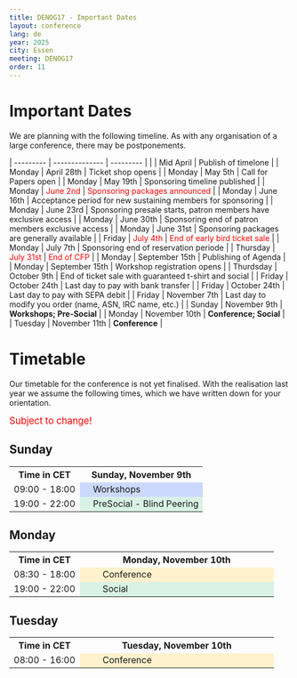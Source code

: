 ```yaml
---
title: DENOG17 - Important Dates
layout: conference
lang: de
year: 2025
city: Essen
meeting: DENOG17
order: 11
---
```


# Important Dates

We are planning with the following timeline. As with any organisation of a large conference, there may be postponements. 

| --------- | -------------- | --------- | 
|           | Mid April      | Publish of timelone |
| Monday    | April 28th     | Ticket shop opens |
| Monday    | May 5th        | Call for Papers open |
| Monday    | May 19th       | Sponsoring timeline published |
| Monday    | <span style="color:red">June 2nd</span>       | <span style="color:red">Sponsoring packages announced</span> |
| Monday    | June 16th      | Acceptance period for new sustaining members for sponsoring |
| Monday    | June 23rd      | Sponsoring presale starts, patron members have exclusive access |
| Monday    | June 30th      | Sponsoring end of patron members exclusive access |
| Monday    | June 31st      | Sponsoring packages are generally available |
| Friday    | <span style="color:red">July 4th</span> | <span style="color:red">End of early bird ticket sale</span> |
| Monday    | July 7th       | Sponsoring end of reservation periode |
| Thursday  | <span style="color:red">July 31st</span> | <span style="color:red">End of CFP</span> |
| Monday    | September 15th | Publishing of Agenda | 
| Monday    | September 15th | Workshop registration opens |
| Thurdsday | October 9th    | End of ticket sale with guaranteed t-shirt and social |
| Friday    | October 24th   | Last day to pay with bank transfer |
| Friday    | October 24th   | Last day to pay with SEPA debit | 
| Friday    | November 7th   | Last day to modify you order (name, ASN, IRC name, etc.) |
| Sunday    | November 9th   | <b>Workshops; Pre-Social</b> |
| Monday    | November 10th  | <b>Conference; Social</b> |
| Tuesday   | November 11th  | <b>Conference</b> |


# Timetable

Our timetable for the conference is not yet finalised. With the realisation last year we assume the following times, which we have written down for your orientation. 

<big style="color: red">Subject to change!</big>

## Sunday

<table>
<tr>
 <th>Time in CET</th>
 <th colspan="2">Sunday, November 9th</th>
</tr>
<tr>
 <td>09:00 - 18:00</td>
 <td style="background-color:#ccd9ff"></td>
 <td style="background-color:#ccd9ff">Workshops</td>
</tr>
<tr>
 <td>19:00 - 22:00</td>
 <td style="background-color:#d9f2e6"></td>
 <td style="background-color:#d9f2e6">PreSocial - Blind Peering</td>
</tr>
</table>


## Monday
<table>
<tr>
 <th>Time in CET</th>
 <th colspan="2">Monday, November 10th</th>
</tr>
<tr>
 <td>08:30 - 18:00</td>
 <td style="background-color:#fff2cc">&nbsp;&nbsp;&nbsp;&nbsp;</td>
 <td width="300px" style="background-color:#fff2cc">Conference</td>
</tr>
<tr>
 <td>19:00 - 22:00</td>
 <td style="background-color:#d9f2e6"></td>
 <td style="background-color:#d9f2e6">Social</td>
</tr>
</table>


## Tuesday
<table>
<tr>
 <th>Time in CET</th>
 <th colspan="2">Tuesday, November 10th</th>
</tr>
<tr>
 <td>08:00 - 16:00</td>
 <td style="background-color:#fff2cc">&nbsp;&nbsp;&nbsp;&nbsp;</td>
 <td width="300px" style="background-color:#fff2cc">Conference</td>
</tr>
</table>
<!-- 
## Sunday

<table>
<tr>
 <th>Time in CET</th>
 <th colspan="2">Sunday, November 17th</th>
</tr>
<tr>
<td>09:00</td>
 <td style="background-color:#fff2cc">&nbsp;&nbsp;&nbsp;&nbsp;</td>
 <td width="300px" style="background-color:#fff2cc">Info Point (Registration) & Location open</td>
</tr>
<tr>
 <td>09:30 - 10:00</td>
 <td style="background-color:#fff2cc"></td>
 <td style="background-color:#d9f2e6">Welcome Coffee</td>
</tr>
<tr>
 <td>10:00 - 12:30</td>
 <td style="background-color:#fff2cc"></td>
 <td style="background-color:#ccd9ff">Workshops</td>
</tr>
<tr>
 <td>12:00 - 13:30</td>
 <td style="background-color:#fff2cc"></td>
 <td style="background-color:#d9f2e6">Lunch</td>
</tr>
<tr>
 <td>13:30 - 16:00</td>
 <td style="background-color:#fff2cc"></td>
 <td style="background-color:#ccd9ff">Workshops</td>
</tr>
<tr>
 <td>16:00 - 16:30</td>
 <td style="background-color:#fff2cc"></td>
 <td style="background-color:#d9f2e6">Coffee Break</td>
</tr>
<tr>
 <td>16:30 - 17:30</td>
 <td style="background-color:#fff2cc"></td>
 <td style="background-color:#ccd9ff">Workshops</td>
</tr>
<tr>
 <td>17:30</td>
 <td style="background-color:#fff2cc"></td>
 <td style="background-color:#fff2cc">Info Point close</td>
</tr>
<tr>
 <td>17:30</td>
 <td style="background-color:#fff2cc"></td>
 <td style="background-color:#fff2cc">Location close</td>
</tr>
<tr>
 <td>19:00 - 22:00</td>
 <td style="background-color:#d9f2e6"></td>
 <td style="background-color:#d9f2e6">PreSocal - Blind Peering</td>
</tr>
</table>


## Monday
<table>
<tr>
 <th>Time in CET</th>
 <th colspan="2">Monday, November 18th</th>
</tr>
<tr>
 <td>08:30</td>
 <td style="background-color:#fff2cc">&nbsp;&nbsp;&nbsp;&nbsp;</td>
 <td width="300px" style="background-color:#fff2cc">Info Point (Registration) & Location open</td>
</tr>
<tr>
 <td>09:00 - 10:00</td>
 <td style="background-color:#fff2cc"></td>
 <td style="background-color:#d9f2e6">Welcome Coffee</td>
</tr>
<tr>
 <td>09:30 - 10:00</td>
 <td style="background-color:#fff2cc"></td>
 <td style="background-color:#ccd9ff">Newcomer Welcome</td>
</tr>
<tr>
 <td>10:00 - 10:30</td>
 <td style="background-color:#fff2cc"></td>
 <td style="background-color:#ccd9ff">Opening Talk</td>
</tr>
<tr>
 <td>10:30 - 12:00</td>
 <td style="background-color:#fff2cc"></td>
 <td style="background-color:#ccd9ff">Talks</td>
</tr>
<tr>
 <td>12:00 - 14:00</td>
 <td style="background-color:#fff2cc"></td>
 <td style="background-color:#d9f2e6">Lunch</td>
</tr>
<tr>
 <td>12:00 - 14:00</td>
 <td style="background-color:#fff2cc"></td>
 <td style="background-color:#e6ccff">MeetMe-Sessions</td>
</tr>
<tr>
 <td>14:00 - 15:45</td>
 <td style="background-color:#fff2cc"></td>
 <td style="background-color:#ccd9ff">Talks</td>
</tr>
<tr>
 <td>15:40 - 16:30</td>
 <td style="background-color:#fff2cc"></td>
 <td style="background-color:#d9f2e6">Coffee Break</td>
</tr>
<tr>
 <td>16:30 - 18:10</td>
 <td style="background-color:#fff2cc"></td>
 <td style="background-color:#ccd9ff">Talks</td>
</tr>
<tr>
 <td>18:10</td>
 <td style="background-color:#fff2cc"></td>
 <td style="background-color:#fff2cc">Info Point & Location close</td>
</tr>
<tr>
 <td>18:10</td>
 <td style="background-color:#d9f2e6"></td>
 <td style="background-color:#d9f2e6">Transfer to Social</td>
</tr>
<tr>
 <td>19:00 - 01:00</td>
 <td style="background-color:#d9f2e6"></td>
 <td style="background-color:#d9f2e6">Social</td>
</tr>
</table>


## Tuesday
<table>
<tr>
 <th>Time in CET</th>
 <th colspan="2">Tuesday, November 19th</th>
</tr>
<tr>
 <td>08:00</td>
 <td style="background-color:#fff2cc">&nbsp;&nbsp;&nbsp;&nbsp;</td>
 <td width="300px" style="background-color:#fff2cc">Info Point (Registration) & Location open</td>
</tr>
<tr>
 <td>08:00 - 09:00</td>
 <td style="background-color:#fff2cc"></td>
 <td style="background-color:#d9f2e6">Welcome Coffee</td>
</tr>
<tr>
 <td>09:00 - 10:30</td>
 <td style="background-color:#fff2cc"></td>
 <td style="background-color:#ccd9ff">Talks</td>
</tr>
<tr>
 <td>10:30 - 11:00</td>
 <td style="background-color:#fff2cc"></td>
 <td style="background-color:#d9f2e6">Coffee Break</td>
</tr>
<tr>
 <td>11:00 - 12:30</td>
 <td style="background-color:#fff2cc"></td>
 <td style="background-color:#ccd9ff">Talks</td>
</tr>
<tr>
 <td>12:30 - 14:00</td>
 <td style="background-color:#fff2cc"></td>
 <td style="background-color:#d9f2e6">Lunch</td>
</tr>
<tr>
 <td>12:30 - 14:00</td>
 <td style="background-color:#fff2cc"></td>
 <td style="background-color:#e6ccff">MeetMe-Sessions</td>
</tr>
<tr>
 <td>14:00 - 16:10</td>
 <td style="background-color:#fff2cc"></td>
 <td style="background-color:#ccd9ff">Talks & Closing</td>
</tr>
<tr>
 <td>16:10 - 18:00</td>
 <td style="background-color:#fff2cc"></td>
 <td style="background-color:#fff2cc">Teardown</td>
</tr>
<tr>
 <td>18:00</td>
 <td style="background-color:#fff2cc"></td>
 <td style="background-color:#fff2cc">Location close</td>
</tr>
</table>
--> 
<br /><br /><br />

